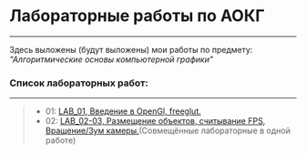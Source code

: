 # Лабораторные работы по АОКГ

---

Здесь выложены (будут выложены) мои работы по предмету: *"Алгоритмические основы компьютерной графики"*
### **Список лабораторных работ:**

---

> - 01: [LAB_01, Введение в OpenGl, freeglut.](https://github.com/R0mks/AOKG_LABS/tree/main/LAB_01)
> - 02: [LAB_02-03, Размещение объектов, считывание FPS, Вращение/Зум камеры.](https://github.com/R0mks/AOKG_LABS/tree/main/LAB_02-03/)(Совмещённые лабораторные в одной работе)
